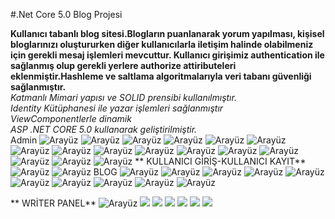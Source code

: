 #.Net Core 5.0 Blog Projesi 


**Kullanıcı tabanlı blog sitesi.Blogların puanlanarak yorum yapılması, kişisel bloglarınızı oluştururken diğer kullanıcılarla iletişim halinde olabilmeniz için gerekli
mesaj işlemleri mevcuttur. Kullanıcı girişimiz authentication ile sağlanmış olup gerekli yerlere authorize attiributeleri eklenmiştir.Hashleme ve saltlama algoritmalarıyla veri tabanı güvenliği sağlanmıştır.** <br/>
*Katmanlı Mimari yapısı ve SOLID prensibi kullanılmıştır.*  <br/>
*Identity Kütüphanesi ile yazar işlemleri sağlanmıştır*  <br/>
*ViewComponentlerle dinamik*  <br/>
*ASP .NET CORE 5.0 kullanarak geliştirilmiştir.*  <br/>
                         Admin 
![Arayüz](https://github.com/rabianur412/CoreDemo/blob/main/CoreDemo/wwwroot/github/1-AdminWidgetIndex.png)
![Arayüz](https://github.com/rabianur412/CoreDemo/blob/main/CoreDemo/wwwroot/github/1.1-admim.png)
![Arayüz](https://github.com/rabianur412/CoreDemo/blob/main/CoreDemo/wwwroot/github/1.2admin.png)
![Arayüz](https://github.com/rabianur412/CoreDemo/blob/main/CoreDemo/wwwroot/github/1.3-adminchart.png)
![Arayüz](https://github.com/rabianur412/CoreDemo/blob/main/CoreDemo/wwwroot/github/1.4-admin%C4%B1nbox.png)
![Arayüz](https://github.com/rabianur412/CoreDemo/blob/main/CoreDemo/wwwroot/github/1.5-adminmmessagedetail.png)
![Arayüz](https://github.com/rabianur412/CoreDemo/blob/main/CoreDemo/wwwroot/github/1.6-Kategorilist.png)
![Arayüz](https://github.com/rabianur412/CoreDemo/blob/main/CoreDemo/wwwroot/github/1.7-Kullan%C4%B1c%C4%B1rollistesi.png)
![Arayüz](https://github.com/rabianur412/CoreDemo/blob/main/CoreDemo/wwwroot/github/1.8-Rol%20verme.png)
![Arayüz](https://github.com/rabianur412/CoreDemo/blob/main/CoreDemo/wwwroot/github/1.9-adminbloglist.png)
![Arayüz](https://github.com/rabianur412/CoreDemo/blob/main/CoreDemo/wwwroot/github/1.10-adminwriterlist.png)
![Arayüz](https://github.com/rabianur412/CoreDemo/blob/main/CoreDemo/wwwroot/github/1.11-adminnotficationindex.png)
![Arayüz](https://github.com/rabianur412/CoreDemo/blob/main/CoreDemo/wwwroot/github/1.12-excel%20ile%20rapor%20%C3%A7%C4%B1kartma.png)
![Arayüz](https://github.com/rabianur412/CoreDemo/blob/main/CoreDemo/wwwroot/github/1.15comment.png)
![Arayüz](https://github.com/rabianur412/CoreDemo/blob/main/CoreDemo/wwwroot/github/1.13-403accessdenied.png)
![Arayüz](https://github.com/rabianur412/CoreDemo/blob/main/CoreDemo/wwwroot/github/1.14-message%C4%B1nbox.png)
**                       KULLANICI GİRİŞ-KULLANICI KAYIT**
![Arayüz](https://github.com/rabianur412/CoreDemo/blob/main/CoreDemo/wwwroot/github/login.png)
![Arayüz](https://github.com/rabianur412/CoreDemo/blob/main/CoreDemo/wwwroot/github/register.png)
                         BLOG 
![Arayüz](https://github.com/rabianur412/CoreDemo/blob/main/CoreDemo/wwwroot/github/blogindex.png)
![Arayüz](https://github.com/rabianur412/CoreDemo/blob/main/CoreDemo/wwwroot/github/blogreadall1.png)
![Arayüz](https://github.com/rabianur412/CoreDemo/blob/main/CoreDemo/wwwroot/github/blogreadall1.5.png)
![Arayüz](https://github.com/rabianur412/CoreDemo/blob/main/CoreDemo/wwwroot/github/blogreadall2.png)
![Arayüz](https://github.com/rabianur412/CoreDemo/blob/main/CoreDemo/wwwroot/github/blogreadall3.png)
![Arayüz](https://github.com/rabianur412/CoreDemo/blob/main/CoreDemo/wwwroot/github/blogreadallfooter.png)
![Arayüz](https://github.com/rabianur412/CoreDemo/blob/main/CoreDemo/wwwroot/github/contact1.png)
![Arayüz](https://github.com/rabianur412/CoreDemo/blob/main/CoreDemo/wwwroot/github/contactdevam%C4%B1.png)
![Arayüz](https://github.com/rabianur412/CoreDemo/blob/main/CoreDemo/wwwroot/github/hakk%C4%B1m%C4%B1zda.png)
![Arayüz](https://github.com/rabianur412/CoreDemo/blob/main/CoreDemo/wwwroot/github/hakk%C4%B1m%C4%B1zdadevam%C4%B1.png)

**                       WRİTER PANEL**
![Arayüz](https://github.com/rabianur412/CoreDemo/blob/main/CoreDemo/wwwroot/github/yazarpaneli.png)
![](https://github.com/rabianur412/CoreDemo/blob/main/CoreDemo/wwwroot/github/yazarpaneli2.png)
![](https://github.com/rabianur412/CoreDemo/blob/main/CoreDemo/wwwroot/github/yazarpaneli3.png)
![](https://github.com/rabianur412/CoreDemo/blob/main/CoreDemo/wwwroot/github/yazarpaneli4.png)
![](https://github.com/rabianur412/CoreDemo/blob/main/CoreDemo/wwwroot/github/yazarpaneli5.png)
![](https://github.com/rabianur412/CoreDemo/blob/main/CoreDemo/wwwroot/github/yazarpanelihakankavi.png)
![](https://github.com/rabianur412/CoreDemo/blob/main/CoreDemo/wwwroot/github/yazarpanelihakankavii.png)
